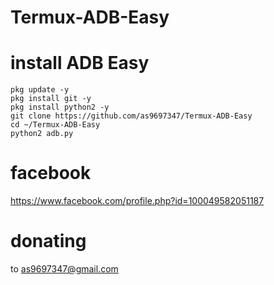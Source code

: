 # Termux-ADB-Easy

# install ADB Easy
```
pkg update -y
pkg install git -y
pkg install python2 -y
git clone https://github.com/as9697347/Termux-ADB-Easy
cd ~/Termux-ADB-Easy
python2 adb.py
```
# facebook
https://www.facebook.com/profile.php?id=100049582051187
# donating
to as9697347@gmail.com
